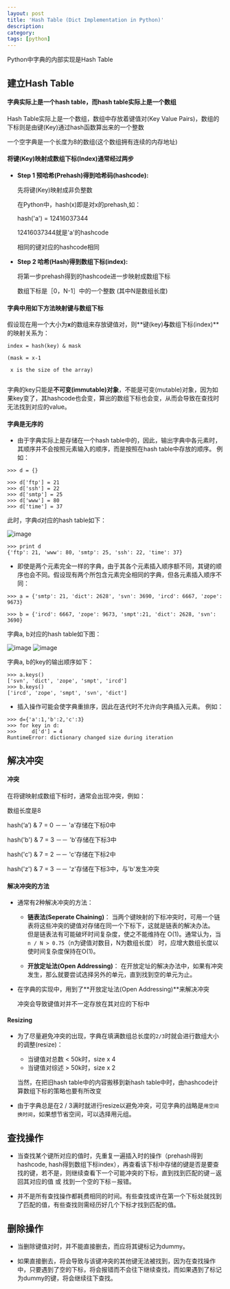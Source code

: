 ```yaml
---
layout: post
title: 'Hash Table (Dict Implementation in Python)'
description:
category:
tags: [python]
---
```


Python中字典的内部实现是Hash Table

## 建立Hash Table

#### 字典实际上是一个hash table，而hash table实际上是一个数组

Hash Table实际上是一个数组，数组中存放着键值对(Key Value Pairs)，数组的下标则是由键(Key)通过hash函数算出来的一个整数

一个空字典是一个长度为8的数组(这个数组拥有连续的内存地址)

#### 将键(Key)映射成数组下标(Index)通常经过两步

* **Step 1 预哈希(Prehash)得到哈希码(hashcode):**

  先将键(Key)映射成非负整数
  
  在Python中，hash(x)即是对x的prehash,如：
  
  hash('a') = 12416037344
  
  12416037344就是'a'的hashcode
  
  相同的键对应的hashcode相同
  
* **Step 2  哈希(Hash)得到数组下标(index):**

  将第一步prehash得到的hashcode进一步映射成数组下标
  
  数组下标是［0，N-1］中的一个整数 (其中N是数组长度)
  
#### 字典中用如下方法映射键与数组下标

假设现在用一个大小为**x**的数组来存放键值对，则**键(key)**与**数组下标(index)**的映射关系为：

```
index = hash(key) & mask

(mask = x-1

 x is the size of the array)
 
```

字典的key只能是**不可变(immutable)对象**，不能是可变(mutable)对象，因为如果key变了，其hashcode也会变，算出的数组下标也会变，从而会导致在查找时无法找到对应的value。


#### 字典是无序的

* 由于字典实际上是存储在一个hash table中的，因此，输出字典中各元素时，其顺序并不会按照元素输入的顺序，而是按照在hash table中存放的顺序。
例如：

```
>>> d = {}

>>> d['ftp'] = 21
>>> d['ssh'] = 22
>>> d['smtp'] = 25
>>> d['www'] = 80
>>> d['time'] = 37
```
此时，字典d对应的hash table如下：

![image](/img/in-post/python-dict-hash-table.png)

```
>>> print d
{'ftp': 21, 'www': 80, 'smtp': 25, 'ssh': 22, 'time': 37}

```

* 即使是两个元素完全一样的字典，由于其各个元素插入顺序额不同，其键的顺序也会不同。假设现有两个所包含元素完全相同的字典，但各元素插入顺序不同：

```
>>> a = {'smtp': 21, 'dict': 2628', 'svn': 3690, 'ircd': 6667, 'zope': 9673}

>>> b = {'ircd': 6667, 'zope': 9673, 'smpt':21, 'dict': 2628, 'svn': 3690}

```

字典a, b对应的hash table如下图：

![image](/img/in-post/python-dict-hash-table2.png)
![image](/img/in-post/python-dict-hash-table3.png)

字典a, b的key的输出顺序如下：

```
>>> a.keys()
['svn', 'dict', 'zope', 'smpt', 'ircd']
>>> b.keys()
['ircd', 'zope', 'smpt', 'svn', 'dict']
```


* 插入操作可能会使字典重排序，因此在迭代时不允许向字典插入元素。
例如：

```
>>> d={'a':1,'b':2,'c':3}
>>> for key in d:
>>>  	d['d'] = 4
RuntimeError: dictionary changed size during iteration
```

## 解决冲突

#### 冲突

在将键映射成数组下标时，通常会出现冲突，例如：

数组长度是8

hash(‘a’) & 7 = 0  －－ 'a'存储在下标0中

hash('b') & 7 = 3  －－ 'b'存储在下标3中

hash('c') & 7 = 2  －－ 'c'存储在下标2中

hash('z') & 7 = 3  －－ 'z'存储在下标3中，与'b'发生冲突

#### 解决冲突的方法

* 通常有2种解决冲突的方法：

	* **链表法(Seperate Chaining)**：
	当两个键映射的下标冲突时，可用一个链表将这些冲突的键值对存储在同一个下标下，这就是链表的解决办法。	
	但是链表法有可能破坏时间复杂度，使之不能维持在 O(1)。通常认为，当```n / N > 0.75```（n为键值对数目，N为数组长度） 时，应增大数组长度以使时间复杂度保持在O(1)。

	* **开放定址法(Open Addressing)**：
	在开放定址的解决办法中，如果有冲突发生，那么就要尝试选择另外的单元，直到找到空的单元为止。

* 在字典的实现中，用到了**开放定址法(Open Addressing)**来解决冲突

	冲突会导致键值对并不一定存放在其对应的下标中

#### Resizing


* 为了尽量避免冲突的出现，字典在填满数组总长度的```2/3```时就会进行数组大小的调整(resize)：
	* 当键值对总数 < 50k时，size x 4
	* 当键值对综述 > 50k时，size x 2
	
  当然，在把旧hash table中的内容搬移到新hash table中时，由hashcode计算数组下标的策略也要有所改变
  
* 由于字典总是在2 / 3满时就进行resize以避免冲突，可见字典的战略是```用空间换时间```，如果想节省空间，可以选择用元组。



## 查找操作

* 当查找某个键所对应的值时，先重复一遍插入时的操作（prehash得到hashcode, hash得到数组下标index），再查看该下标中存储的键是否是要查找的键，若不是，则继续查看下一个可能冲突的下标，直到找到匹配的键－返回其对应的值 或 找到一个空的下标－报错。

* 并不是所有查找操作都耗费相同的时间。有些查找或许在第一个下标处就找到了匹配的值，有些查找则需经历好几个下标才找到匹配的值。

## 删除操作

* 当删除键值对时，并不能直接删去，而应将其键标记为dummy。

* 如果直接删去，将会导致与该键冲突的其他键无法被找到，因为在查找操作中，只要遇到了空的下标，将会报错而不会往下继续查找，而如果遇到了标记为dummy的键，将会继续往下查找。


	